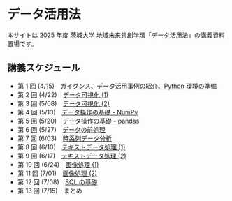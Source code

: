 # データ活用法

本サイトは 2025 年度 茨城大学 地域未来共創学環「データ活用法」の講義資料置場です。

## 講義スケジュール

- 第 1 回 (4/15)　[ガイダンス、データ活用事例の紹介、Python 環境の準備](./du2025/1.md)
- 第 2 回 (4/22)　[データ可視化 (1)](./du2025/2.md)
- 第 3 回 (5/08)　[データ可視化 (2)](./du2025/3.md)
- 第 4 回 (5/13)　[データ操作の基礎 - NumPy](./du2025/4.md)
- 第 5 回 (5/20)　[データ操作の基礎 - pandas](./du2025/5.md)
- 第 6 回 (5/27)　[データの前処理](./du2025/6.md)
- 第 7 回 (6/03)　[時系列データ分析](./du2025/7.md)
- 第 8 回 (6/10)　[テキストデータ処理 (1)](./du2025/8.md)
- 第 9 回 (6/17)　[テキストデータ処理 (2)](./du2025/9.md)
- 第 10 回 (6/24)　[画像処理 (1)](./du2025/10.md)
- 第 11 回 (7/01)　[画像処理 (2)](./du2025/11.md)
- 第 12 回 (7/08)　[SQL の基礎](./du2025/12.md)
- 第 13 回 (7/15)　まとめ
